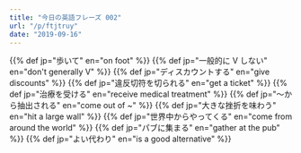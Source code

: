 ```yaml
---
title: "今日の英語フレーズ 002"
url: "/p/ftjtruy"
date: "2019-09-16"
---
```


{{% def jp="歩いて" en="on foot" %}}
{{% def jp="一般的に V しない" en="don't generally V" %}}
{{% def jp="ディスカウントする" en="give discounts" %}}
{{% def jp="違反切符を切られる" en="get a ticket" %}}
{{% def jp="治療を受ける" en="receive medical treatment" %}}
{{% def jp="〜から抽出される" en="come out of ~" %}}
{{% def jp="大きな挫折を味わう" en="hit a large wall" %}}
{{% def jp="世界中からやってくる" en="come from around the world" %}}
{{% def jp="パブに集まる" en="gather at the pub" %}}
{{% def jp="よい代わり" en="is a good alternative" %}}

